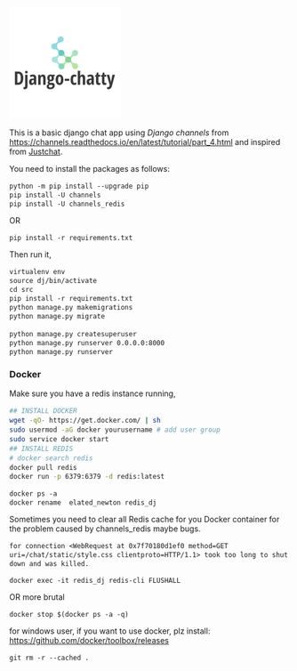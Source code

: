 ![](django-chatty.png)

This is a basic django chat app using *Django channels* from https://channels.readthedocs.io/en/latest/tutorial/part_4.html and inspired from [Justchat](https://github.com/justdjango/justchat).

You need to install the packages as follows:

```
python -m pip install --upgrade pip
pip install -U channels
pip install -U channels_redis
```
OR

```
pip install -r requirements.txt
```

Then run it,

```
virtualenv env
source dj/bin/activate
cd src
pip install -r requirements.txt
python manage.py makemigrations
python manage.py migrate

python manage.py createsuperuser
python manage.py runserver 0.0.0.0:8000
python manage.py runserver
```

### Docker

Make sure you have a redis instance running,

```bash
## INSTALL DOCKER
wget -qO- https://get.docker.com/ | sh
sudo usermod -aG docker yourusername # add user group 
sudo service docker start
## INSTALL REDIS
# docker search redis
docker pull redis
docker run -p 6379:6379 -d redis:latest
```

```
docker ps -a
docker rename  elated_newton redis_dj
```

Sometimes you need to clear all Redis cache for you Docker container for the problem caused by channels_redis maybe bugs.

```
for connection <WebRequest at 0x7f70180d1ef0 method=GET uri=/chat/static/style.css clientproto=HTTP/1.1> took too long to shut down and was killed.
```

```
docker exec -it redis_dj redis-cli FLUSHALL
```

OR more brutal

```
docker stop $(docker ps -a -q)
```

for windows user, if you want to use docker, plz install:
https://github.com/docker/toolbox/releases



```
git rm -r --cached .
```

